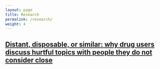 ```yaml
---
layout: page
title: Research
permalink: /research/
weight: 4
---
```


## [Distant, disposable, or similar: why drug users discuss hurtful topics with people they do not consider close](/assets/documents/Distant__disposable__or_similar__why_drug_users_discuss_hurtful_topics_with_people_they_do_not_consider_close.pdf)
